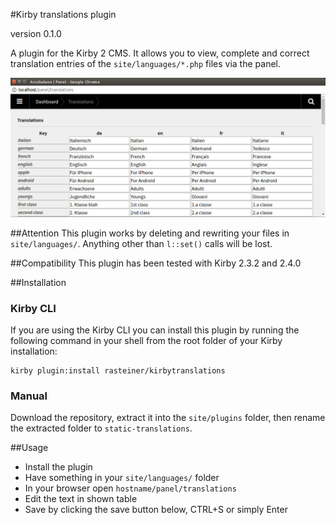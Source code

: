 #Kirby translations plugin

version 0.1.0

A plugin for the Kirby 2 CMS. It allows you to view, complete and correct translation entries of the `site/languages/*.php` files via the panel. 

![](screenshot.png)

##Attention
This plugin works by deleting and rewriting your files in `site/languages/`. Anything other than `l::set()` calls will be lost. 

##Compatibility
This plugin has been tested with Kirby 2.3.2 and 2.4.0

##Installation

### Kirby CLI

If you are using the Kirby CLI you can install this plugin by running the following command in your shell from the root folder of your Kirby installation:

```
kirby plugin:install rasteiner/kirbytranslations
```

### Manual

Download the repository, extract it into the `site/plugins` folder, then rename the extracted folder to `static-translations`.

##Usage
 - Install the plugin
 - Have something in your `site/languages/` folder
 - In your browser open `hostname/panel/translations`
 - Edit the text in shown table
 - Save by clicking the save button below, CTRL+S or simply Enter



